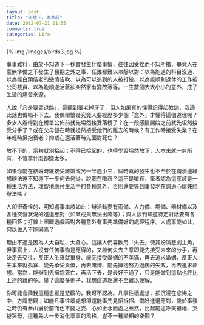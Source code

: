 ```yaml
---
layout: post
title: "先放下，再拿起"
date: 2012-07-21 01:55
comments: true
categories: Life
---
```


{% img /images/birds3.jpg %}


事事難料，由於不知道下一秒會發生什麼事情，往往因受挫而不知所措，畢竟人在豪無準備之下發生了預期之外之事，任誰都難以冷靜以對：以為能過的科目沒過、以為能白頭偕老的戀情告吹、以為可以追到的人被打槍、以為能順利退休的工作被公司裁員、以為能順遂活著卻突然家有變故等等。一生數個大大小小的意外，成了生活的痛苦來源。

人說「凡是要留退路」，這聽到要老掉牙了，但人如果真的懂得記得起教訓，我論此話也傳唱不下去。我偶爾懷疑究竟人要經歷多少個「意外」才懂得這個道理呢？多少人辦得到在榜單公佈前就先坦然接受落榜了？在一段感情開始之前就先坦然接受分手了？或在父母健在時就坦然接受他們的離去的時候？有工作時接受失業？在年輕時擁抱衰老？抑或在還活著時先面對死亡？

放不下的，當初就別拾起；不得已拾起的，也得學習坦然放下，人本來就一無所有，不管拿什麼都嫌太多。

如果你能在結婚時就接受離婚或另一半遇小三，屆時真的發生也不至於在崩潰邊緣想辦法還不知道下一步何去何從。說我在嗆衰？這不是嗆衰，筆者認為這應該是一種生活方法，理智地應付生活中的各種意外，否則還要等到事發才在調適心情兼想辦法嗎？

人卻很奇怪的，明知處事本該如此：辦活動要有雨備、人力備、場備、器材備以及各種突發狀況的進退應對（如某成員無法出席等）；與人談判知道特定對話要有各種回答；打線上團戰遊戲面對各種意外有事先準備好的處理程序。人處事能如此，何以做人不能同焉？

理由不過是因為人太自私、太貪心。這讓人們喜歡用「失去」使其扮演悲劇主角，但事實上，人沒有任何事物是應得的，又談何失去？意即能先接受未來的分手，再決定去交往，反正人生來就單身、能先接受婚姻的不美滿，再去追求婚姻，反正人生本來就孤寡、能先承受負債，再去賭博、能先擁抱努力過後的失敗，再去追求夢想。當然，能辦到先擁抱死亡，再活下去，是最好不過了，只是能做到這點也許比上述的難的多。舉了這麼多例子，我想這道理還不至難以理解。

你可能會猜我這種思維是悲觀的，我可不認為。凡事往壞處想，卻沉浸在悲悔之中，方謂悲觀；如能凡事往壞處想卻還能事先見招拆招、備好進退應對，能於事發之時仍有泰山崩於前而色不變之姿、心如止水而處之泰然，比起前述呼天搶地、哭爸哭母，這種先人一步消化壞事的風格，豈不一種變相的樂觀？